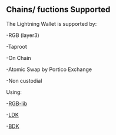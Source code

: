 ## Chains/ fuctions Supported

The Lightning Wallet is supported by:

-RGB (layer3)

-Taproot

-On Chain

-Atomic Swap by Portico Exchange

-Non custodial 

Using:

-[RGB-lib](https://github.com/RGB-Tools/rgb-lib)

-[LDK](https://github.com/lightningdevkit)

-[BDK](https://github.com/bitcoindevkit)
